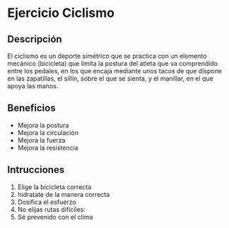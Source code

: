 # Ejercicio Ciclismo

## Descripción
El ciclismo es un deporte simétrico que se practica con un elemento mecánico (bicicleta) que limita la postura del atleta que va comprendido entre los pedales, en los que encaja mediante unos tacos de que dispone en las zapatillas, el sillín, sobre el que se sienta, y el manillar, en el que apoya las manos.

## Beneficios
- Mejora la postura
- Mejora la circulación
- Mejora la fuerza
- Mejora la resistencia

## Intrucciones
1. Elige la bicicleta correcta
2. hidratate de la manera correcta
3. Dosifica el esfuerzo
4. No elijas rutas difíciles: 
5. Sé prevenido con el clima
